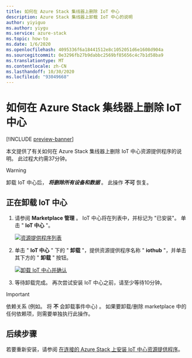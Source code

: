 ```yaml
---
title: 如何在 Azure Stack 集线器上删除 IoT 中心
description: Azure Stack 集线器上卸载 IoT 中心的说明
author: yiyiguo
ms.author: yiygu
ms.service: azure-stack
ms.topic: how-to
ms.date: 1/6/2020
ms.openlocfilehash: 4095336f6a18441512e8c1052051d6e1608d904a
ms.sourcegitcommit: 0e3296fb27b9dabbc2569bf85656c4c7b1d58ba9
ms.translationtype: MT
ms.contentlocale: zh-CN
ms.lasthandoff: 10/30/2020
ms.locfileid: "93049668"
---
```

# <a name="how-to-remove-iot-hub-on-azure-stack-hub"></a>如何在 Azure Stack 集线器上删除 IoT 中心

[!INCLUDE [preview-banner](../includes/iot-hub-preview.md)]

本文提供了有关如何在 Azure Stack 集线器上删除 IoT 中心资源提供程序的说明。 此过程大约需37分钟。

> [!WARNING]
> 卸载 IoT 中心后， **_将删除所有设备和数据_** 。 此操作 **不可** 恢复。

## <a name="uninstalling-iot-hub"></a>正在卸载 IoT 中心

1) 请参阅 **Marketplace 管理** 。 IoT 中心将在列表中，并标记为 "已安装"。 单击 " **IoT 中心** "。

    [![资源提供程序列表](../operator/media/iot-hub-rp-remove/uninstall1.png)](../operator/media/iot-hub-rp-remove/uninstall1.png#lightbox)

2) 单击 " **IoT 中心** " 下的 " **卸载** "，提供资源提供程序名称 " **iothub** "，并单击其下方的 " **卸载** " 按钮。

    [![卸载 IoT 中心并确认](../operator/media/iot-hub-rp-remove/uninstall2.png)](../operator/media/iot-hub-rp-remove/uninstall2.png#lightbox)

3) 等待卸载完成。 再次尝试安装 IoT 中心之前，请至少等待10分钟。

>[!IMPORTANT]
>依赖关系 (例如。 将 **不** 会卸载事件中心) 。 如果要卸载/删除 marketplace 中的任何依赖项，则需要单独执行此操作。

## <a name="next-steps"></a>后续步骤

若要重新安装，请参阅 [在连接的 Azure Stack 上安装 IoT 中心资源提供程序](iot-hub-rp-install.md)。

